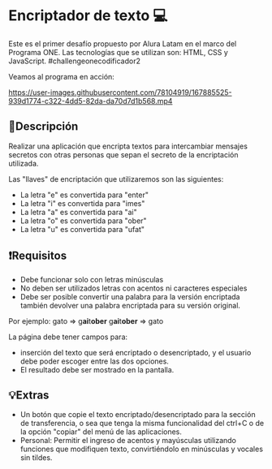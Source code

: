 # Encriptador de texto :computer:
Este es el primer desafío propuesto por Alura Latam en el marco del Programa ONE. Las tecnologías que se utilizan son: HTML, CSS y JavaScript. #challengeonecodificador2

Veamos al programa en acción:

https://user-images.githubusercontent.com/78104919/167885525-939d1774-c322-4dd5-82da-da70d7d1b568.mp4


## :pushpin:Descripción 
Realizar una aplicación que encripta textos para intercambiar mensajes secretos con otras personas que sepan el secreto de la encriptación utilizada.

Las "llaves" de encriptación que utilizaremos son las siguientes:

- La letra "e" es convertida para "enter"
- La letra "i" es convertida para "imes"
- La letra "a" es convertida para "ai"
- La letra "o" es convertida para "ober"
- La letra "u" es convertida para "ufat"

## :heavy_exclamation_mark:Requisitos
- Debe funcionar solo con letras minúsculas
- No deben ser utilizados letras con acentos ni caracteres especiales
- Debe ser posible convertir una palabra para la versión encriptada también devolver una palabra encriptada para su versión original.

Por ejemplo:
gato  => g**ai**t**ober**
g**ai**t**ober** => gato

La página debe tener campos para:
- inserción del texto que será encriptado o desencriptado, y el usuario debe poder escoger entre las dos opciones.
- El resultado debe ser mostrado en la pantalla.

## :bulb:Extras
- Un botón que copie el texto encriptado/desencriptado para la sección de transferencia, o sea que tenga la misma funcionalidad del ctrl+C o de la opción "copiar" del menú de las aplicaciones.
- Personal: Permitir el ingreso de acentos y mayúsculas utilizando funciones que modifiquen texto, convirtiéndolo en minúsculas y vocales sin tildes.
